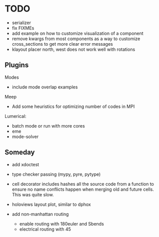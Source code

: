 # TODO

- serializer
- fix FIXMEs
- add example on how to customize visualization of a component
- remove kwargs from most components as a way to customize cross_sections to get more clear error messages
- klayout placer north, west does not work well with rotations

## Plugins

Modes

- include mode overlap examples

Meep

- Add some heuristics for optimizing number of codes in MPI

Lumerical:

- batch mode or run with more cores
- eme
- mode-solver

## Someday

- add xdoctest
- type checker passing (mypy, pyre, pytype)
- cell decorator includes hashes all the source code from a function to ensure no name conflicts happen when merging old and future cells. This was quite slow.
- holoviews layout plot, similar to dphox

- add non-manhattan routing
  - enable routing with 180euler and Sbends
  - electrical routing with 45
